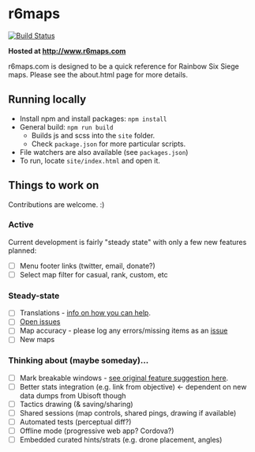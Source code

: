 # r6maps
[![Build Status](https://travis-ci.org/capajon/r6maps.svg?branch=master)](https://travis-ci.org/capajon/r6maps)

**Hosted at http://www.r6maps.com**

r6maps.com is designed to be a quick reference for Rainbow Six Siege maps.  Please see the about.html page for more details.

## Running locally
- Install npm and install packages: `npm install`
- General build: `npm run build`
    + Builds js and scss into the `site` folder.
    + Check `package.json` for more particular scripts.
- File watchers are also available (see `packages.json`)
- To run, locate `site/index.html` and open it.

## Things to work on
Contributions are welcome. :)

### Active
Current development is fairly "steady state" with only a few new features planned:
- [ ] Menu footer links (twitter, email, donate?)
- [ ] Select map filter for casual, rank, custom, etc

### Steady-state
- [ ] Translations - [info on how you can help](http://www.r6maps.com/about/translations-help.html).
- [ ] [Open issues](https://github.com/capajon/r6maps/issues)
- [ ] Map accuracy - please log any errors/missing items as an [issue](https://github.com/capajon/r6maps/issues)
- [ ] New maps

### Thinking about (maybe someday)...
- [ ] Mark breakable windows - [see original feature suggestion here](https://github.com/capajon/r6maps/issues/89).
- [ ] Better stats integration (e.g. link from objective) <- dependent on new data dumps from Ubisoft though
- [ ] Tactics drawing (& saving/sharing)
- [ ] Shared sessions (map controls, shared pings, drawing if available)
- [ ] Automated tests (perceptual diff?)
- [ ] Offline mode (progressive web app? Cordova?)
- [ ] Embedded curated hints/strats (e.g. drone placement, angles)
